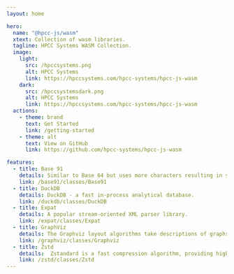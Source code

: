 ```yaml
---
layout: home

hero:
  name: "@hpcc-js/wasm"
  xtext: Collection of wasm libraries.
  tagline: HPCC Systems WASM Collection.
  image:
    light:
      src: /hpccsystems.png
      alt: HPCC Systems
      link: https://hpccsystems.com/hpcc-systems/hpcc-js-wasm
    dark:
      src: /hpccsystemsdark.png
      alt: HPCC Systems
      link: https://hpccsystems.com/hpcc-systems/hpcc-js-wasm
  actions:
    - theme: brand
      text: Get Started
      link: /getting-started
    - theme: alt
      text: View on GitHub
      link: https://github.com/hpcc-systems/hpcc-js-wasm

features:
  - title: Base 91
    details: Similar to Base 64 but uses more characters resulting in smaller strings.
    link: /base91/classes/Base91
  - title: DuckDB
    details: DuckDB - a fast in-process analytical database.
    link: /duckdb/classes/DuckDB
  - title: Expat
    details: A popular stream-oriented XML parser library.
    link: /expat/classes/Expat
  - title: GraphViz
    details: The Graphviz layout algorithms take descriptions of graphs in a simple text language, and make diagrams in useful formats, such as images and SVG for web pages or display in an interactive graph browser.
    link: /graphviz/classes/Graphviz
  - title: Zstd
    details:  Zstandard is a fast compression algorithm, providing high compression ratios and is backed by an extremely fast decoder.
    link: /zstd/classes/Zstd
---
```

